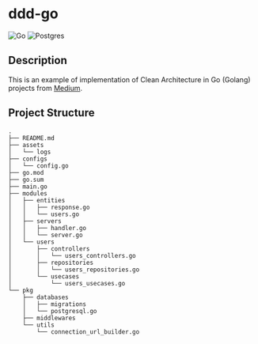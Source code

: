 # ddd-go

![Go](https://img.shields.io/badge/go-%2300ADD8.svg?style=for-the-badge&logo=go&logoColor=white)
![Postgres](https://img.shields.io/badge/postgres-%23316192.svg?style=for-the-badge&logo=postgresql&logoColor=white)

## Description

This is an example of implementation of Clean Architecture in Go (Golang) projects from [Medium]("https://medium.com/@rayato159/มาเขียน-rest-api-โดยใช้-clean-architecture-ใน-golang-กันเถอะ-b47ce99c3297").

## Project Structure

```
.
├── README.md
├── assets
│   └── logs
├── configs
│   └── config.go
├── go.mod
├── go.sum
├── main.go
├── modules
│   ├── entities
│   │   ├── response.go
│   │   └── users.go
│   ├── servers
│   │   ├── handler.go
│   │   └── server.go
│   └── users
│       ├── controllers
│       │   └── users_controllers.go
│       ├── repositories
│       │   └── users_repositories.go
│       └── usecases
│           └── users_usecases.go
└── pkg
    ├── databases
    │   ├── migrations
    │   └── postgresql.go
    ├── middlewares
    └── utils
        └── connection_url_builder.go
```

